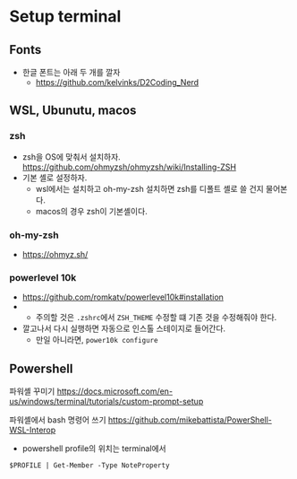 # Setup terminal 

## Fonts 

- 한글 폰트는 아래 두 개를 깔자 
    + https://github.com/kelvinks/D2Coding_Nerd   

## WSL, Ubunutu, macos 

### zsh 

- zsh을 OS에 맞춰서 설치하자. https://github.com/ohmyzsh/ohmyzsh/wiki/Installing-ZSH
- 기본 셸로 설정하자. 
    + wsl에서는 설치하고 oh-my-zsh 설치하면 zsh를 디폴트 셸로 쓸 건지 물어본다. 
    + macos의 경우 zsh이 기본셸이다. 
    
### oh-my-zsh 

- https://ohmyz.sh/

### powerlevel 10k 

- https://github.com/romkatv/powerlevel10k#installation
-   + 주의할 것은 `.zshrc`에서 `ZSH_THEME` 수정할 떄 기존 것을 수정해줘야 한다. 
- 깔고나서 다시 실행하면 자동으로 인스톨 스테이지로 들어간다. 
    + 만일 아니라면, `power10k configure`

## Powershell 

파워셸 꾸미기 
https://docs.microsoft.com/en-us/windows/terminal/tutorials/custom-prompt-setup

파워셸에서 bash 명령어 쓰기 
https://github.com/mikebattista/PowerShell-WSL-Interop

- powershell profile의 위치는 terminal에서 
```
$PROFILE | Get-Member -Type NoteProperty
```
